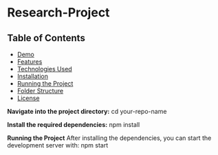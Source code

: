 # Research-Project

## Table of Contents
- [Demo](#demo)
- [Features](#features)
- [Technologies Used](#technologies-used)
- [Installation](#installation)
- [Running the Project](#running-the-project)
- [Folder Structure](#folder-structure)
- [License](#license)

**Navigate into the project directory:**
cd your-repo-name

**Install the required dependencies:**
npm install

**Running the Project**
After installing the dependencies, you can start the development server with:
npm start
